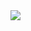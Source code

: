  <img src="[![Screenshot-48.png](https://i.postimg.cc/BQ0qD0Vt/Screenshot-48.png)](https://postimg.cc/Wt5LLQjP)" /> 

